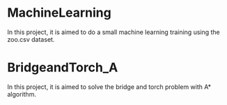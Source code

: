 # MachineLearning
In this project, it is aimed to do a small machine learning training using the zoo.csv dataset.

# BridgeandTorch_A
In this project, it is aimed to solve the bridge and torch problem with A* algorithm.
